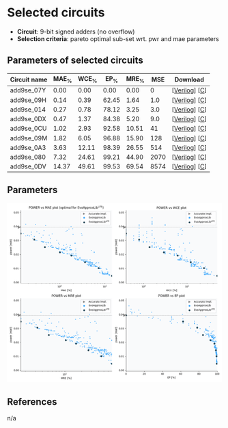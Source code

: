 
Selected circuits
===================
 - **Circuit**: 9-bit signed adders (no overflow)
 - **Selection criteria**: pareto optimal sub-set wrt. pwr and mae parameters

Parameters of selected circuits
----------------------------

| Circuit name | MAE<sub>%</sub> | WCE<sub>%</sub> | EP<sub>%</sub> | MRE<sub>%</sub> | MSE | Download |
| --- |  --- | --- | --- | --- | --- | --- | 
| add9se_07Y | 0.00 | 0.00 | 0.00 | 0.00 | 0 |  [[Verilog](add9se_07Y.v)]  [[C](add9se_07Y.c)] |
| add9se_09H | 0.14 | 0.39 | 62.45 | 1.64 | 1.0 |  [[Verilog](add9se_09H.v)]  [[C](add9se_09H.c)] |
| add9se_014 | 0.27 | 0.78 | 78.12 | 3.25 | 3.0 |  [[Verilog](add9se_014.v)]  [[C](add9se_014.c)] |
| add9se_0DX | 0.47 | 1.37 | 84.38 | 5.20 | 9.0 |  [[Verilog](add9se_0DX.v)]  [[C](add9se_0DX.c)] |
| add9se_0CU | 1.02 | 2.93 | 92.58 | 10.51 | 41 |  [[Verilog](add9se_0CU.v)]  [[C](add9se_0CU.c)] |
| add9se_09M | 1.82 | 6.05 | 96.88 | 15.90 | 128 |  [[Verilog](add9se_09M.v)]  [[C](add9se_09M.c)] |
| add9se_0A3 | 3.63 | 12.11 | 98.39 | 26.55 | 514 |  [[Verilog](add9se_0A3.v)]  [[C](add9se_0A3.c)] |
| add9se_080 | 7.32 | 24.61 | 99.21 | 44.90 | 2070 |  [[Verilog](add9se_080.v)]  [[C](add9se_080.c)] |
| add9se_0DV | 14.37 | 49.61 | 99.53 | 69.54 | 8574 |  [[Verilog](add9se_0DV.v)]  [[C](add9se_0DV.c)] |
    
Parameters
--------------
![Parameters figure](fig.png)

References
--------------
n/a

             